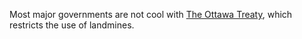 Most major governments are not cool with [The Ottawa Treaty](https://en.wikipedia.org/wiki/Ottawa_Treaty), which restricts the use of landmines.

<!-- When are landmines strategically useful? -->

<!-- Attempts to make mines safer... -->

<!-- Self-destruct in 4-48 hours. -->
